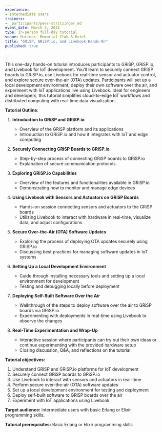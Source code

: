 ```yaml
---
experience:
- Intermediate users
trainers:
- _participants/peer-stritzinger.md
event_date: March 5, 2025
type: in-person full-day tutorial
venue: Marines' Memorial Club & Hotel
title: "GRiSP, GRiSP.io, and Livebook Hands-On"
published: true

---
```

This one-day hands-on tutorial introduces participants to GRiSP, GRiSP.io, and Livebook for IoT development. You'll learn to securely connect GRiSP boards to GRiSP.io, use Livebook for real-time sensor and actuator control, and explore secure over-the-air (OTA) updates. Participants will set up a local development environment, deploy their own software over the air, and experiment with IoT applications live using Livebook. Ideal for engineers and developers, this tutorial simplifies cloud-to-edge IoT workflows and distributed computing with real-time data visualization.

**Tutorial Outline:**

1. **Introduction to GRiSP and GRiSP.io**
   - Overview of the GRiSP platform and its applications
   - Introduction to GRiSP.io and how it integrates with IoT and edge computing

2. **Securely Connecting GRiSP Boards to GRiSP.io**
   - Step-by-step process of connecting GRiSP boards to GRiSP.io
   - Explanation of secure communication protocols

3. **Exploring GRiSP.io Capabilities**
   - Overview of the features and functionalities available in GRiSP.io
   - Demonstrating how to monitor and manage edge devices

4. **Using Livebook with Sensors and Actuators on GRiSP Boards**
   - Hands-on session connecting sensors and actuators to the GRiSP boards
   - Utilizing Livebook to interact with hardware in real-time, visualize data, and adjust configurations

5. **Secure Over-the-Air (OTA) Software Updates**
   - Exploring the process of deploying OTA updates securely using GRiSP.io
   - Discussing best practices for managing software updates in IoT systems

6. **Setting Up a Local Development Environment**
   - Guide through installing necessary tools and setting up a local environment for development
   - Testing and debugging locally before deployment

7. **Deploying Self-Built Software Over the Air**
   - Walkthrough of the steps to deploy software over the air to GRiSP boards via GRiSP.io
   - Experimenting with deployments in real-time using Livebook to observe the changes

8. **Real-Time Experimentation and Wrap-Up**
   - Interactive session where participants can try out their own ideas or continue experimenting with the provided hardware setup
   - Closing discussion, Q&A, and reflections on the tutorial

**Tutorial objectives:**
1. Understand GRiSP and GRiSP.io platforms for IoT development
2. Securely connect GRiSP boards to GRiSP.io
3. Use Livebook to interact with sensors and actuators in real-time
4. Perform secure over-the-air (OTA) software updates
5. Set up a local development environment for testing and deployment
6. Deploy self-built software to GRiSP boards over the air
7. Experiment with IoT applications using Livebook

**Target audience:**
Intermediate users with basic Erlang or Elixir programming skills.

**Tutorial prerequisites:**
Basic Erlang or Elixir programming skills
